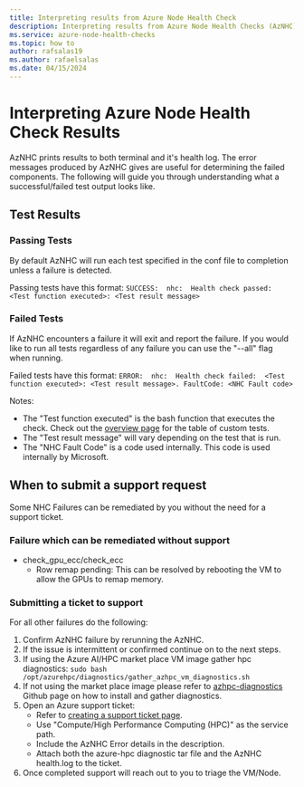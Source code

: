 ```yaml
---
title: Interpreting results from Azure Node Health Check
description: Interpreting results from Azure Node Health Checks (AzNHC) to validation.
ms.service: azure-node-health-checks
ms.topic: how to 
author: rafsalas19
ms.author: rafaelsalas
ms.date: 04/15/2024
---
```


# Interpreting Azure Node Health Check Results
AzNHC prints results to both terminal and it's health log. The error messages produced by AzNHC gives are useful for determining the failed components. The following will guide you through understanding what a successful/failed test output looks like.

## Test Results

### Passing Tests
By default AzNHC will run each test specified in the conf file to completion unless a failure is detected.

Passing tests have this format:
  ```SUCCESS:  nhc:  Health check passed:  <Test function executed>: <Test result message>```

### Failed Tests
If AzNHC encounters a failure it will exit and report the failure. If you would like to run all tests regardless of any failure you can use the "--all" flag when running.

Failed tests have this format:
  ```ERROR:  nhc:  Health check failed:  <Test function executed>: <Test result message>. FaultCode: <NHC Fault code>```

Notes:
- The "Test function executed" is the bash function that executes the check. Check out the [overview page](./overview.md) for the table of custom tests.
- The "Test result message" will vary depending on the test that is run.
- The "NHC Fault Code" is a code used internally. This code is used internally by Microsoft.

## When to submit a support request
Some NHC Failures can be remediated by you without the need for a support ticket.

### Failure which can be remediated without support
  - check_gpu_ecc/check_ecc
    - Row remap pending: This can be resolved by rebooting the VM to allow the GPUs to remap memory.

### Submitting a ticket to support
For all other failures do the following:
1. Confirm AzNHC failure by rerunning the AzNHC.
1. If the issue is intermittent or confirmed continue on to the next steps.
1. If using the Azure AI/HPC market place VM image gather hpc diagnostics: ```sudo bash /opt/azurehpc/diagnostics/gather_azhpc_vm_diagnostics.sh```
1. If not using the market place image please refer to [azhpc-diagnostics](https://github.com/Azure/azhpc-diagnostics) Github page on how to install and gather diagnostics.
1. Open an Azure support ticket:
    - Refer to [creating a support ticket page](../azure-portal/supportability/how-to-create-azure-support-request.md).
    - Use "Compute/High Performance Computing (HPC)" as the service path.
    - Include the AzNHC Error details in the description. 
    - Attach both the azure-hpc diagnostic tar file and the AzNHC health.log to the ticket.
1. Once completed support will reach out to you to triage the VM/Node.
